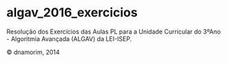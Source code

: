 # algav_2016_exercicios

Resolução dos Exercícios das Aulas PL para a Unidade Curricular do 3ºAno - Algoritmia Avançada (ALGAV) da LEI-ISEP.

© dnamorim, 2014
